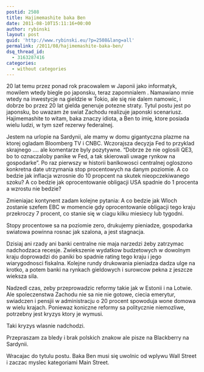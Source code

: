 ```yaml
---
postid: 2508
title: Hajimemashite baka Ben
date: 2011-08-10T15:11:16+00:00
author: rybinski
layout: post
guid: 'http://www.rybinski.eu/?p=2508&lang=all'
permalink: /2011/08/hajimemashite-baka-ben/
dsq_thread_id:
  - 3163287416
categories:
  - without categories
---
```

20 lat temu przez ponad rok pracowalem w Japonii jako informatyk, mowilem wtedy biegle po japonsku, teraz zapomnialem . Namawiano mnie wtedy na inwestycje na gieldzie w Tokio, ale się nie dalem namowic, i dobrze bo przez 20 lat gielda generuje potezne straty. Tytul postu jest po japonsku, bo uwazam że swiat Zachodu realizuje japonski scenariusz. Hajimemashite to witam, baka znaczy idiota, a Ben to imię, ktore posiada wielu ludzi, w tym szef rezerwy federalnej.

Jestem na urlopie na Sardynii, ale mamy w domu gigantyczna plazme na ktorej ogladam Bloomberg TV i CNBC. Wczorajsza decyzja Fed to przyklad skrajnego …. ale komentarze byly pozytywne. “Dobrze że nie oglosili QE3, bo to oznaczaloby panike w Fed, a tak skierowali uwage rynkow na gospodarke”. Po raz pierwszy w historii banlkowosci centralnej ogloszono konkretna date utrzymania stop procentowych na danym poziomie. A co bedzie jak inflacja wzrosnie do 10 propcent na skutek nieopczekiwanego szoku? A co bedzie jak oprocentowanie obligacji USA spadnie do 1 procenta a wzrostu nie bedzie?

Zmieniajac kontynent zadam kolejne pytania: A co bedzie jak Wloch zostanie szefem EBC w momencie gdy oprocentowanie obligacji tego kraju przekroczy 7 procent, co stanie się w ciagu kilku miesiecy lub tygodni.

Stopy procentowe sa na poziomie zero, drukujemy pieniadze, gospodarka swiatowa powinna rosnac jak szalona, a jest stagnacja.

Dzisiaj ani rzady ani banki centralne nie maja narzedzi żeby zatrzymac nadchodzaca recesje. Zwiekszenie wydatkow budzetowych w dowolnym kraju doprowadzi do paniki bo spadnie rating tego kraju i jego wiarygodnosci fiskalna. Kolejne rundy drukowania pieniadza dadza ulge na krotko, a potem banki na rynkach gieldowych i surowcow pekna z jeszcze wieksza sila.

Nadzedl czas, zeby przeprowadzic reformy takie jak w Estonii i na Lotwie. Ale spoleczenstwa Zachodu nie sa nie nie gotowe, ciecia emerytur, swiadczen i pensjii w administracju o 20 procent spowoduja wone domowa w wielu krajach. Poniewaz koniczne reformy sa politycznie niemozliwe, potrzebny jest kryzys ktory je wymusi.
  
Taki kryzys wlasnie nadchodzi.

Przepraszam za bledy i brak polskich znakow ale pisze na Blackberry na Sardynii.

Wracajac do tytulu postu. Baka Ben musi się uwolnic od wplywu Wall Street i zaczac myslec kategoriami Main Street.
